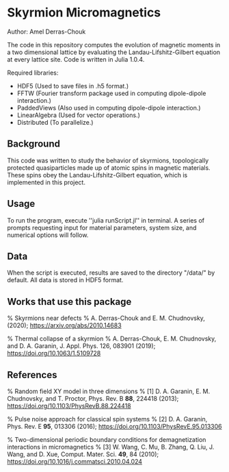 # Skyrmion Micromagnetics

Author: Amel Derras-Chouk

The code in this repository computes the evolution of magnetic moments in a two dimensional lattice by evaluating the Landau-Lifshitz-Gilbert equation at every lattice site. Code is written in Julia 1.0.4.

Required libraries:
 - HDF5 (Used to save files in .h5 format.)
 - FFTW (Fourier transform package used in computing dipole-dipole interaction.)
 - PaddedViews (Also used in computing dipole-dipole interaction.)
 - LinearAlgebra (Used for vector operations.)
 - Distributed (To parallelize.)

## Background

This code was written to study the behavior of skyrmions, topologically protected quasiparticles made up of atomic spins in magnetic materials. These spins obey the Landau-Lifshitz-Gilbert equation, which is implemented in this project.

## Usage

To run the program, execute ''julia runScript.jl'' in terminal. A series of prompts requesting input for material parameters, system size, and numerical options will follow.

## Data

When the script is executed, results are saved to the directory "/data/" by default. All data is stored in HDF5 format.

## Works that use this package

% Skyrmions near defects %
A. Derras-Chouk and E. M. Chudnovsky, (2020); https://arxiv.org/abs/2010.14683

% Thermal collapse of a skyrmion %
A. Derras-Chouk, E. M. Chudnovsky, and D. A. Garanin, J. Appl. Phys. 126, 083901 (2019); https://doi.org/10.1063/1.5109728

## References

% Random field XY model in three dimensions %
<a id="1">[1]</a>
D. A. Garanin, E. M. Chudnovsky, and T. Proctor, Phys. Rev. B **88**, 224418 (2013); https://doi.org/10.1103/PhysRevB.88.224418

% Pulse noise approach for classical spin systems %
<a id="1">[2]</a>
D. A. Garanin, Phys. Rev. E **95**, 013306 (2016); https://doi.org/10.1103/PhysRevE.95.013306

% Two-dimensional periodic boundary conditions for demagnetization interactions in micromagnetics %
<a id="1">[3]</a>
W. Wang, C. Mu, B. Zhang, Q. Liu, J. Wang, and D. Xue, Comput. Mater. Sci. **49**, 84
(2010); https://doi.org/10.1016/j.commatsci.2010.04.024
